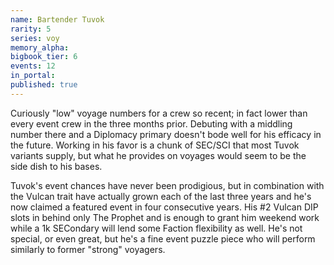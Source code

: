 ```yaml
---
name: Bartender Tuvok
rarity: 5
series: voy
memory_alpha:
bigbook_tier: 6
events: 12
in_portal:
published: true
---
```


Curiously "low" voyage numbers for a crew so recent; in fact lower than every event crew in the three months prior. Debuting with a middling number there and a Diplomacy primary doesn't bode well for his efficacy in the future. Working in his favor is a chunk of SEC/SCI that most Tuvok variants supply, but what he provides on voyages would seem to be the side dish to his bases.

Tuvok's event chances have never been prodigious, but in combination with the Vulcan trait have actually grown each of the last three years and he's now claimed a featured event in four consecutive years. His #2 Vulcan DIP slots in behind only The Prophet and is enough to grant him weekend work while a 1k SECondary will lend some Faction flexibility as well. He's not special, or even great, but he's a fine event puzzle piece who will perform similarly to former "strong" voyagers.
